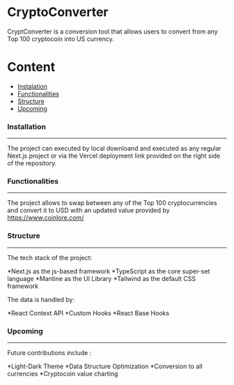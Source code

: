 # CryptoConverter

CryptConverter is a conversion tool that allows users to convert from any Top 100 cryptocoin into US currency.

Content
=========

 * [Instalation](#Instalation)
 * [Functionalities](#functionalities)
 * [Structure](#structure)
 * [Upcoming](#upcoming)


### Installation
---

The project can executed by local downloand and executed as any regular Next.js project or via the Vercel deployment link provided on the right side of the repository.



### Functionalities
---

The project allows to swap between any of the Top 100 cryptocurrencies and convert it to USD with an updated value provided by https://www.coinlore.com/


### Structure
---

The tech stack of the project:

 *Next.js as the js-based framework
 *TypeScript as the core super-set language
 *Mantine as the UI Library
 *Tailwind as the default CSS framework 


The data is handled by:

 *React Context API
 *Custom Hooks 
 *React Base Hooks


### Upcoming
---

Future contributions include :
 
 *Light-Dark Theme
 *Data Structure Optimization
 *Conversion to all currencies
 *Cryptocoin value charting  

